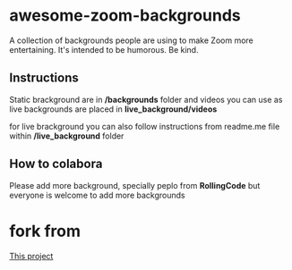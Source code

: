 # awesome-zoom-backgrounds

A collection of backgrounds people are using to make Zoom more entertaining. It's intended to be humorous. Be kind.

## Instructions 

Static brackground are in **/backgrounds** folder and videos you can use as live backgrounds are placed in **live_background/videos**

for live brackground you can also follow instructions from readme.me file within **/live_background** folder

## How to colabora

Please add more background, specially peplo from **RollingCode** but everyone is welcome to add more backgrounds

# fork from 

[This project](https://github.com/mbbroberg/awesome-zoom-backgrounds)
